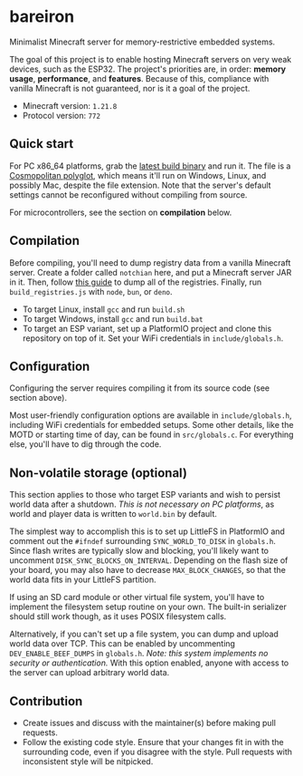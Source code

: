 # bareiron
Minimalist Minecraft server for memory-restrictive embedded systems.

The goal of this project is to enable hosting Minecraft servers on very weak devices, such as the ESP32. The project's priorities are, in order: **memory usage**, **performance**, and **features**. Because of this, compliance with vanilla Minecraft is not guaranteed, nor is it a goal of the project.

- Minecraft version: `1.21.8`
- Protocol version: `772`

## Quick start
For PC x86_64 platforms, grab the [latest build binary](https://github.com/p2r3/bareiron/releases/download/latest/bareiron.exe) and run it. The file is a [Cosmopolitan polyglot](https://github.com/jart/cosmopolitan), which means it'll run on Windows, Linux, and possibly Mac, despite the file extension. Note that the server's default settings cannot be reconfigured without compiling from source.

For microcontrollers, see the section on **compilation** below.

## Compilation
Before compiling, you'll need to dump registry data from a vanilla Minecraft server. Create a folder called `notchian` here, and put a Minecraft server JAR in it. Then, follow [this guide](https://minecraft.wiki/w/Minecraft_Wiki:Projects/wiki.vg_merge/Data_Generators) to dump all of the registries. Finally, run `build_registries.js` with `node`, `bun`, or `deno`.

- To target Linux, install `gcc` and run `build.sh`
- To target Windows, install `gcc` and run `build.bat`
- To target an ESP variant, set up a PlatformIO project and clone this repository on top of it. Set your WiFi credentials in `include/globals.h`.

## Configuration
Configuring the server requires compiling it from its source code (see section above). 

Most user-friendly configuration options are available in `include/globals.h`, including WiFi credentials for embedded setups. Some other details, like the MOTD or starting time of day, can be found in `src/globals.c`. For everything else, you'll have to dig through the code.

## Non-volatile storage (optional)
This section applies to those who target ESP variants and wish to persist world data after a shutdown. *This is not necessary on PC platforms*, as world and player data is written to `world.bin` by default.

The simplest way to accomplish this is to set up LittleFS in PlatformIO and comment out the `#ifndef` surrounding `SYNC_WORLD_TO_DISK` in `globals.h`. Since flash writes are typically slow and blocking, you'll likely want to uncomment `DISK_SYNC_BLOCKS_ON_INTERVAL`. Depending on the flash size of your board, you may also have to decrease `MAX_BLOCK_CHANGES`, so that the world data fits in your LittleFS partition.

If using an SD card module or other virtual file system, you'll have to implement the filesystem setup routine on your own. The built-in serializer should still work though, as it uses POSIX filesystem calls.

Alternatively, if you can't set up a file system, you can dump and upload world data over TCP. This can be enabled by uncommenting `DEV_ENABLE_BEEF_DUMPS` in `globals.h`. *Note: this system implements no security or authentication.* With this option enabled, anyone with access to the server can upload arbitrary world data.

## Contribution
- Create issues and discuss with the maintainer(s) before making pull requests.
- Follow the existing code style. Ensure that your changes fit in with the surrounding code, even if you disagree with the style. Pull requests with inconsistent style will be nitpicked.

